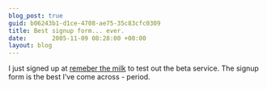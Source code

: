 ```yaml
---
blog_post: true
guid: b06243b1-d1ce-4708-ae75-35c83cfc0309
title: Best signup form... ever.
date:       2005-11-09 08:28:00 +00:00
layout: blog
---
```


I just signed up at [remeber the milk](http://www.rememberthemilk.com)
to test out the beta service. The signup form is the best I’ve come
across - period.
